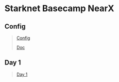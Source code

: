 # Starknet Basecamp NearX

## Config
>[Config](https://www.youtube.com/watch?v=UzRHehWDdow)
>
>[Doc](https://docs.google.com/document/d/17hMrdu_0tbsj86R7evSeb6WXEuQEKINby2w5B3Wl-3c/edit)

## Day 1
> [Day 1](https://www.youtube.com/watch?v=zMVXM-dpYzY)
